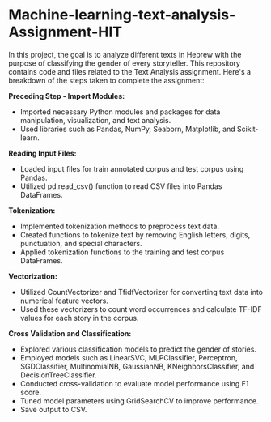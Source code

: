 # Machine-learning-text-analysis-Assignment-HIT

In this project, the goal is to analyze different texts in Hebrew with the purpose of classifying the gender of every storyteller.
This repository contains code and files related to the Text Analysis assignment. Here's a breakdown of the steps taken to complete the assignment:

**Preceding Step - Import Modules:**

- Imported necessary Python modules and packages for data manipulation, visualization, and text analysis.
- Used libraries such as Pandas, NumPy, Seaborn, Matplotlib, and Scikit-learn.

**Reading Input Files:**

- Loaded input files for train annotated corpus and test corpus using Pandas.
- Utilized pd.read_csv() function to read CSV files into Pandas DataFrames.

**Tokenization:**

- Implemented tokenization methods to preprocess text data.
- Created functions to tokenize text by removing English letters, digits, punctuation, and special characters.
- Applied tokenization functions to the training and test corpus DataFrames.

**Vectorization:**

- Utilized CountVectorizer and TfidfVectorizer for converting text data into numerical feature vectors.
- Used these vectorizers to count word occurrences and calculate TF-IDF values for each story in the corpus.

**Cross Validation and Classification:**

- Explored various classification models to predict the gender of stories.
- Employed models such as LinearSVC, MLPClassifier, Perceptron, SGDClassifier, MultinomialNB, GaussianNB, KNeighborsClassifier, and DecisionTreeClassifier.
- Conducted cross-validation to evaluate model performance using F1 score.
- Tuned model parameters using GridSearchCV to improve performance.
- Save output to CSV.
